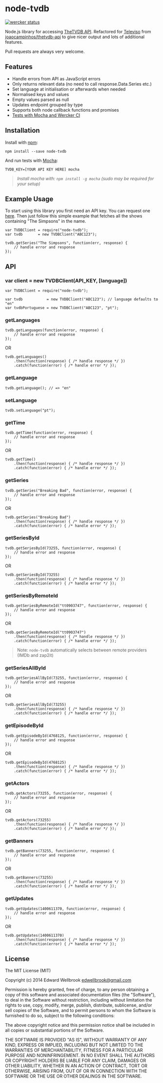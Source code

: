 # node-tvdb

[![wercker status](https://app.wercker.com/status/19dcad373ede868e37754a0367d68382/s/master "wercker status")](https://app.wercker.com/project/bykey/19dcad373ede868e37754a0367d68382)

Node.js library for accessing [TheTVDB API](http://www.thetvdb.com/wiki/index.php/Programmers_API). Refactored for [Televiso](https://televi.so/) from [joaocampinhos/thetvdb-api](https://github.com/joaocampinhos/thetvdb-api) to give nicer output and lots of additional features.

Pull requests are always very welcome.

## Features

- Handle errors from API as JavaScript errors
- Only returns relevant data (no need to call response.Data.Series etc.)
- Set language at initialisation or afterwards when needed
- Normalised keys and values
- Empty values parsed as null
- Updates endpoint grouped by type
- Supports both node callback functions and promises
- [Tests with Mocha and Wercker CI](https://app.wercker.com/#applications/53f155d02094f9781d058f98)

## Installation

Install with [npm](http://npmjs.org/):

```
npm install --save node-tvdb
```

And run tests with [Mocha](http://visionmedia.github.io/mocha/):

```
TVDB_KEY=[YOUR API KEY HERE] mocha
```
> _Install mocha with: `npm install -g mocha` (sudo may be required for your setup)_

## Example Usage

To start using this library you first need an API key. You can request one [here](http://thetvdb.com/?tab=apiregister).
Then just follow this simple example that fetches all the shows containing "The Simpsons" in the name.

```
var TVDBClient = require("node-tvdb");
var tvdb       = new TVDBClient("ABC123");

tvdb.getSeries("The Simpsons", function(err, response) {
    // handle error and response
});
```

## API

### var client = new TVDBClient(API_KEY, [language])
```
var TVDBClient = require("node-tvdb");

var tvdb           = new TVDBClient("ABC123"); // language defaults to "en"
var tvdbPortuguese = new TVDBClient("ABC123", "pt");
```

### getLanguages
```
tvdb.getLanguages(function(error, response) {
    // handle error and response
});
```
OR
```
tvdb.getLanguages()
    .then(function(response) { /* handle response */ })
    .catch(function(error) { /* handle error */ });
```

### getLanguage
```
tvdb.getLanguage(); // => "en"
```

### setLanguage
```
tvdb.setLanguage("pt");
```

### getTime
```
tvdb.getTime(function(error, response) {
    // handle error and response
});
```
OR
```
tvdb.getTime()
    .then(function(response) { /* handle response */ })
    .catch(function(error) { /* handle error */ });
```

### getSeries
```
tvdb.getSeries("Breaking Bad", function(error, response) {
    // handle error and response
});
```
OR
```
tvdb.getSeries("Breaking Bad")
    .then(function(response) { /* handle response */ })
    .catch(function(error) { /* handle error */ });
```

### getSeriesById
```
tvdb.getSeriesById(73255, function(error, response) {
    // handle error and response
});
```
OR
```
tvdb.getSeriesById(73255)
    .then(function(response) { /* handle response */ })
    .catch(function(error) { /* handle error */ });
```

### getSeriesByRemoteId
```
tvdb.getSeriesByRemoteId("tt0903747", function(error, response) {
    // handle error and response
});
```
OR
```
tvdb.getSeriesByRemoteId("tt0903747")
    .then(function(response) { /* handle response */ })
    .catch(function(error) { /* handle error */ });
```
> Note: `node-tvdb` automatically selects between remote providers (IMDb and zap2it)

### getSeriesAllById
```
tvdb.getSeriesAllById(73255, function(error, response) {
    // handle error and response
});
```
OR
```
tvdb.getSeriesAllById(73255)
    .then(function(response) { /* handle response */ })
    .catch(function(error) { /* handle error */ });
```

### getEpisodeById
```
tvdb.getEpisodeById(4768125, function(error, response) {
    // handle error and response
});
```
OR
```
tvdb.getEpisodeById(4768125)
    .then(function(response) { /* handle response */ })
    .catch(function(error) { /* handle error */ });
```

### getActors
```
tvdb.getActors(73255, function(error, response) {
    // handle error and response
});
```
OR
```
tvdb.getActors(73255)
    .then(function(response) { /* handle response */ })
    .catch(function(error) { /* handle error */ });
```

### getBanners
```
tvdb.getBanners(73255, function(error, response) {
    // handle error and response
});
```
OR
```
tvdb.getBanners(73255)
    .then(function(response) { /* handle response */ })
    .catch(function(error) { /* handle error */ });
```

### getUpdates
```
tvdb.getUpdates(1400611370, function(error, response) {
    // handle error and response
});
```
OR
```
tvdb.getUpdates(1400611370)
    .then(function(response) { /* handle response */ })
    .catch(function(error) { /* handle error */ });
```

## License

The MIT License (MIT)

Copyright (c) 2014 Edward Wellbrook <edwellbrook@gmail.com>

Permission is hereby granted, free of charge, to any person obtaining a copy
of this software and associated documentation files (the "Software"), to deal
in the Software without restriction, including without limitation the rights
to use, copy, modify, merge, publish, distribute, sublicense, and/or sell
copies of the Software, and to permit persons to whom the Software is
furnished to do so, subject to the following conditions:

The above copyright notice and this permission notice shall be included in
all copies or substantial portions of the Software.

THE SOFTWARE IS PROVIDED "AS IS", WITHOUT WARRANTY OF ANY KIND, EXPRESS OR
IMPLIED, INCLUDING BUT NOT LIMITED TO THE WARRANTIES OF MERCHANTABILITY,
FITNESS FOR A PARTICULAR PURPOSE AND NONINFRINGEMENT. IN NO EVENT SHALL THE
AUTHORS OR COPYRIGHT HOLDERS BE LIABLE FOR ANY CLAIM, DAMAGES OR OTHER
LIABILITY, WHETHER IN AN ACTION OF CONTRACT, TORT OR OTHERWISE, ARISING FROM,
OUT OF OR IN CONNECTION WITH THE SOFTWARE OR THE USE OR OTHER DEALINGS IN
THE SOFTWARE.
